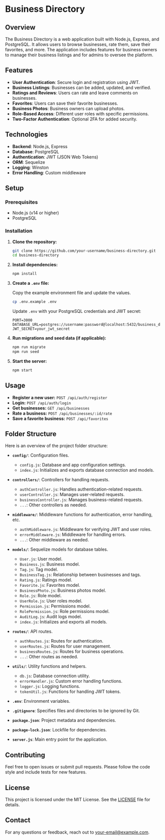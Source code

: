 # Business Directory

## Overview

The Business Directory is a web application built with Node.js, Express, and PostgreSQL. It allows users to browse businesses, rate them, save their favorites, and more. The application includes features for business owners to manage their business listings and for admins to oversee the platform.

## Features

- **User Authentication**: Secure login and registration using JWT.
- **Business Listings**: Businesses can be added, updated, and verified.
- **Ratings and Reviews**: Users can rate and leave comments on businesses.
- **Favorites**: Users can save their favorite businesses.
- **Business Photos**: Business owners can upload photos.
- **Role-Based Access**: Different user roles with specific permissions.
- **Two-Factor Authentication**: Optional 2FA for added security.

## Technologies

- **Backend**: Node.js, Express
- **Database**: PostgreSQL
- **Authentication**: JWT (JSON Web Tokens)
- **ORM**: Sequelize
- **Logging**: Winston
- **Error Handling**: Custom middleware

## Setup

### Prerequisites

- Node.js (v14 or higher)
- PostgreSQL

### Installation

1. **Clone the repository:**

    ```bash
    git clone https://github.com/your-username/business-directory.git
    cd business-directory
    ```

2. **Install dependencies:**

    ```bash
    npm install
    ```

3. **Create a `.env` file:**

    Copy the example environment file and update the values.

    ```bash
    cp .env.example .env
    ```

    Update `.env` with your PostgreSQL credentials and JWT secret:

    ```env
    PORT=3000
    DATABASE_URL=postgres://username:password@localhost:5432/business_directory
    JWT_SECRET=your_jwt_secret
    ```

4. **Run migrations and seed data (if applicable):**

    ```bash
    npm run migrate
    npm run seed
    ```

5. **Start the server:**

    ```bash
    npm start
    ```

## Usage

- **Register a new user:** `POST /api/auth/register`
- **Login:** `POST /api/auth/login`
- **Get businesses:** `GET /api/businesses`
- **Rate a business:** `POST /api/businesses/:id/rate`
- **Save a favorite business:** `POST /api/favorites`

## Folder Structure

Here is an overview of the project folder structure:

- **`config/`**: Configuration files.
  - `config.js`: Database and app configuration settings.
  - `index.js`: Initializes and exports database connection and models.

- **`controllers/`**: Controllers for handling requests.
  - `authController.js`: Handles authentication-related requests.
  - `userController.js`: Manages user-related requests.
  - `businessController.js`: Manages business-related requests.
  - `...`: Other controllers as needed.

- **`middleware/`**: Middleware functions for authentication, error handling, etc.
  - `authMiddleware.js`: Middleware for verifying JWT and user roles.
  - `errorMiddleware.js`: Middleware for handling errors.
  - `...`: Other middleware as needed.

- **`models/`**: Sequelize models for database tables.
  - `User.js`: User model.
  - `Business.js`: Business model.
  - `Tag.js`: Tag model.
  - `BusinessTag.js`: Relationship between businesses and tags.
  - `Rating.js`: Ratings model.
  - `Favorite.js`: Favorites model.
  - `BusinessPhoto.js`: Business photos model.
  - `Role.js`: Role model.
  - `UserRole.js`: User roles model.
  - `Permission.js`: Permissions model.
  - `RolePermission.js`: Role permissions model.
  - `AuditLog.js`: Audit logs model.
  - `index.js`: Initializes and exports all models.

- **`routes/`**: API routes.
  - `authRoutes.js`: Routes for authentication.
  - `userRoutes.js`: Routes for user management.
  - `businessRoutes.js`: Routes for business operations.
  - `...`: Other routes as needed.

- **`utils/`**: Utility functions and helpers.
  - `db.js`: Database connection utility.
  - `errorHandler.js`: Custom error handling functions.
  - `logger.js`: Logging functions.
  - `tokenUtil.js`: Functions for handling JWT tokens.

- **`.env`**: Environment variables.
- **`.gitignore`**: Specifies files and directories to be ignored by Git.
- **`package.json`**: Project metadata and dependencies.
- **`package-lock.json`**: Lockfile for dependencies.
- **`server.js`**: Main entry point for the application.

## Contributing

Feel free to open issues or submit pull requests. Please follow the code style and include tests for new features.

## License

This project is licensed under the MIT License. See the [LICENSE](LICENSE) file for details.

## Contact

For any questions or feedback, reach out to [your-email@example.com](mailto:your-email@example.com).
